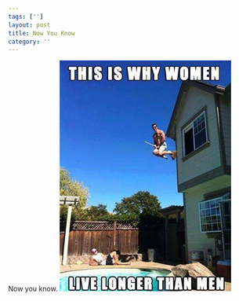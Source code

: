 ```yaml
---
tags: ['']
layout: post
title: Now You Know
category: ''
---
```

Now you know.
![Now you know.](/uploads/2015-5-17-now-you-know.jpg)
